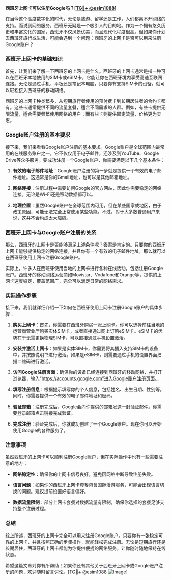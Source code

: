 **西班牙上网卡可以注册Google吗？[[TG💪+ @esim1088](https://t.me/s/esim1088)]**

在当今这个高度数字化的时代，无论是旅游、留学还是工作，人们都离不开网络的支持。而说到网络服务，西班牙无疑是一个吸引人的目的地。作为一个拥有悠久历史和丰富文化的国家，西班牙不仅风景优美，而且现代化程度很高。但如果你计划去西班牙旅行或生活，可能会遇到一个问题：西班牙的上网卡是否可以用来注册Google账户？

### 西班牙上网卡的基础知识

首先，让我们来了解一下西班牙的上网卡是什么。西班牙的上网卡通常是指一种可以在西班牙本地使用的SIM卡或eSIM卡，它能让你在西班牙境内享受高速互联网连接。无论是通过手机、平板还是笔记本电脑，只要你有支持SIM卡的设备，就可以轻松接入西班牙的移动网络。

西班牙的上网卡种类繁多，从短期旅行者使用的预付费卡到长期居住者的合约卡都有。这些卡通常提供不同的流量套餐，适合不同需求的人群。例如，有些卡提供无限流量，适合需要频繁使用网络的用户；而有些卡则提供固定流量，价格更为实惠。

### Google账户注册的基本要求

接下来，我们来看看Google账户注册的基本要求。Google账户是全球范围内最常用的在线服务账户之一，它不仅仅用于电子邮件，还涉及到YouTube、Google Drive等众多服务。要成功注册一个Google账户，你需要满足以下几个基本条件：

1. **有效的电子邮件地址**：Google账户注册的第一步就是提供一个有效的电子邮件地址。这通常是你的Gmail地址，也可以是其他邮箱地址。
   
2. **网络连接**：注册过程中需要访问Google的官方网站，因此你需要稳定的网络连接。无论是Wi-Fi还是移动数据都可以。

3. **地理位置**：虽然Google账户在全球范围内可用，但在某些国家或地区，由于政策原因，可能无法完全正常使用某些功能。不过，对于大多数普通用户来说，这并不会构成太大障碍。

### 西班牙上网卡与Google账户注册的关系

那么，西班牙的上网卡是否能够满足上述条件呢？答案是肯定的。只要你的西班牙上网卡能够提供稳定的网络连接，并且你有一个有效的电子邮件地址，那么就可以在西班牙使用上网卡注册Google账户。

实际上，许多人在西班牙使用当地的上网卡进行各种在线活动，包括注册Google账户。西班牙的移动网络运营商如Movistar、Vodafone和Orange等，提供的上网卡速度稳定，覆盖范围广，完全可以满足日常的网络需求。

### 实际操作步骤

接下来，我们就详细介绍一下如何在西班牙使用上网卡注册Google账户的具体步骤：

1. **购买上网卡**：首先，你需要在西班牙购买一张上网卡。你可以选择前往当地的运营商营业厅购买实体SIM卡，或者直接通过网上订购eSIM卡。eSIM卡的优势在于无需更换物理SIM卡，可以直接通过手机设置激活。

2. **安装并激活上网卡**：如果是实体SIM卡，你需要将其插入支持SIM卡的设备中，并按照说明书进行激活。如果是eSIM卡，则需要通过手机的设置界面扫描二维码进行激活。

3. **访问Google注册页面**：确保你的设备已经连接到西班牙的移动网络，并打开浏览器，输入“https://accounts.google.com”进入Google账户注册页面。

4. **填写注册信息**：根据提示填写你的个人信息，包括姓名、出生日期、性别等。同时，你需要提供一个有效的电子邮件地址和密码。

5. **验证邮箱**：注册完成后，Google会向你提供的邮箱发送一封验证邮件。你需要登录邮箱点击链接完成验证。

6. **完成注册**：验证完成后，你就成功创建了一个Google账户。现在你可以开始使用Google的各种服务了。

### 注意事项

虽然西班牙的上网卡可以顺利注册Google账户，但在实际操作中也有一些需要注意的地方：

- **网络稳定性**：确保你的上网卡信号良好，避免因网络中断导致注册失败。
  
- **语言问题**：如果你的西班牙上网卡套餐包含国际漫游服务，可能会出现语言切换的问题。建议提前设置好语言偏好。

- **数据流量限制**：部分上网卡套餐对数据流量有限制，确保你选择的套餐足够支持整个注册过程。

### 总结

综上所述，西班牙的上网卡完全可以用来注册Google账户。只要你有一张稳定可靠的上网卡，并且按照正确的步骤操作，就能轻松完成注册。无论是短期旅行还是长期居住，西班牙的上网卡都能为你提供便捷的网络服务，让你随时随地保持在线状态。

希望这篇文章对你有所帮助！如果你还有其他关于西班牙上网卡或Google账户注册的问题，欢迎随时留言讨论。[[TG💪+ @esim1088](https://t.me/s/esim1088) ![Image](https://i.postimg.cc/4NQfJmqS/Snipaste-2025-05-13-00-14-12.png)]